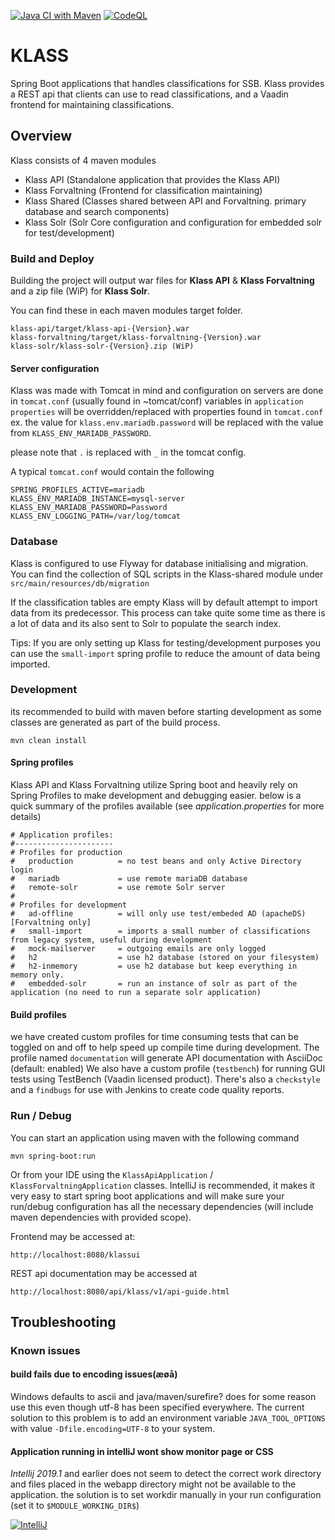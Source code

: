 [![Java CI with Maven](https://github.com/runejo/klass/actions/workflows/maven.yml/badge.svg)](https://github.com/runejo/klass/actions/workflows/maven.yml)
[![CodeQL](https://github.com/runejo/klass/actions/workflows/codeql-analysis.yml/badge.svg)](https://github.com/runejo/klass/actions/workflows/codeql-analysis.yml)

# KLASS
Spring Boot applications that handles classifications for SSB.
Klass provides a REST api that clients can use to read classifications, and a Vaadin frontend for maintaining classifications.

## Overview
Klass consists of 4 maven modules
 - Klass API (Standalone application that provides the Klass API)
 - Klass Forvaltning (Frontend for classification maintaining)
 - Klass Shared (Classes shared between API and Forvaltning. primary database and search components)
 - Klass Solr (Solr Core configuration  and configuration for embedded solr for test/development)


### Build and Deploy

Building the project will output  war files for **Klass API** & **Klass Forvaltning** and a zip file (WiP) for **Klass Solr**.

You can find these in each maven modules target folder.
```
klass-api/target/klass-api-{Version}.war
klass-forvaltning/target/klass-forvaltning-{Version}.war
klass-solr/klass-solr-{Version}.zip (WiP)
```

#### Server configuration

Klass was made with Tomcat in mind and configuration on servers are done in `tomcat.conf` (usually found in ~tomcat/conf)
variables in `application properties` will be overridden/replaced with properties found in `tomcat.conf`
ex. the value for `klass.env.mariadb.password` will be  replaced with the value from `KLASS_ENV_MARIADB_PASSWORD`.

please note that `.` is replaced with `_` in the tomcat config.

A typical `tomcat.conf` would contain the following
```
SPRING_PROFILES_ACTIVE=mariadb
KLASS_ENV_MARIADB_INSTANCE=mysql-server
KLASS_ENV_MARIADB_PASSWORD=Password
KLASS_ENV_LOGGING_PATH=/var/log/tomcat
```

### Database
Klass is configured to use Flyway for database initialising and  migration.
You can find the collection of SQL scripts in the Klass-shared module under `src/main/resources/db/migration` 

If the classification tables are empty Klass will by default attempt to import data from its predecessor. 
This process can take quite some time as there is a lot of data and its also sent to Solr to populate the search index.

Tips: If you are only setting up Klass for testing/development purposes you can use the `small-import` spring profile to reduce the amount of data being imported.

### Development
its recommended to build with maven before starting development as some classes are generated as part of the build process. 

    mvn clean install


#### Spring profiles
Klass API and Klass Forvaltning utilize Spring boot and heavily rely on Spring Profiles to make development and debugging easier. 
below is a quick summary of the profiles available (see _application.properties_ for more details) 
```
# Application profiles:
#----------------------
# Profiles for production
#   production          = no test beans and only Active Directory login
#   mariadb             = use remote mariaDB database
#   remote-solr         = use remote Solr server 
#
# Profiles for development
#   ad-offline          = will only use test/embeded AD (apacheDS) [Forvaltning only]
#   small-import        = imports a small number of classifications from legacy system, useful during development
#   mock-mailserver     = outgoing emails are only logged
#   h2                  = use h2 database (stored on your filesystem)   
#   h2-inmemory         = use h2 database but keep everything in memory only.
#   embedded-solr       = run an instance of solr as part of the application (no need to run a separate solr application)
```

#### Build profiles
we have created custom profiles for time consuming tests that can be toggled on and off to help speed up compile time during development. 
The profile named `documentation` will generate API documentation with AsciiDoc (default: enabled)
We also have a custom profile (`testbench`) for running GUI tests using TestBench (Vaadin licensed product).
There's also a `checkstyle` and a `findbugs` for use with Jenkins to create code quality reports.
    

    
### Run / Debug
You can start an application using maven with the following command 

    mvn spring-boot:run
    
Or from your IDE using the `KlassApiApplication` / `KlassForvaltningApplication` classes.
IntelliJ is recommended, it makes it very easy to start spring boot applications and will make sure your run/debug configuration has all the necessary dependencies (will include maven dependencies with provided scope).
    
Frontend may be accessed at:

    http://localhost:8080/klassui
    
REST api documentation may be accessed at 

    http://localhost:8080/api/klass/v1/api-guide.html
    
## Troubleshooting

### Known issues

#### build fails due to encoding issues(æøå)
Windows defaults to ascii and java/maven/surefire? does for some reason use this even though utf-8 has been specified everywhere.
The current solution to this problem is to add an environment variable `JAVA_TOOL_OPTIONS` with value `-Dfile.encoding=UTF-8` to your system.

#### Application running in intelliJ wont show monitor page or CSS
_Intellij 2019.1_ and earlier does not seem to detect the correct work directory and files placed in  the webapp directory might not be available to the application.
the solution is to set workdir manually in your run configuration (set it to `$MODULE_WORKING_DIR$`)


[![IntelliJ](docs/troubleshoot_workdir_small.png)](./docs/troubleshoot_workdir.png)
